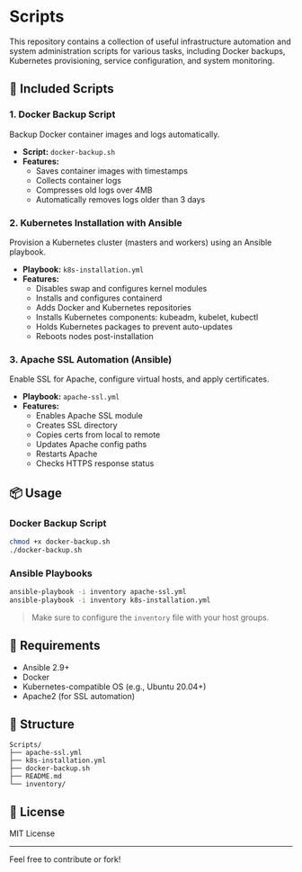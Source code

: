# Scripts

This repository contains a collection of useful infrastructure automation and system administration scripts for various tasks, including Docker backups, Kubernetes provisioning, service configuration, and system monitoring.

## 🔧 Included Scripts

### 1. Docker Backup Script
Backup Docker container images and logs automatically.

- **Script:** `docker-backup.sh`
- **Features:**
  - Saves container images with timestamps
  - Collects container logs
  - Compresses old logs over 4MB
  - Automatically removes logs older than 3 days

### 2. Kubernetes Installation with Ansible
Provision a Kubernetes cluster (masters and workers) using an Ansible playbook.

- **Playbook:** `k8s-installation.yml`
- **Features:**
  - Disables swap and configures kernel modules
  - Installs and configures containerd
  - Adds Docker and Kubernetes repositories
  - Installs Kubernetes components: kubeadm, kubelet, kubectl
  - Holds Kubernetes packages to prevent auto-updates
  - Reboots nodes post-installation

### 3. Apache SSL Automation (Ansible)
Enable SSL for Apache, configure virtual hosts, and apply certificates.

- **Playbook:** `apache-ssl.yml`
- **Features:**
  - Enables Apache SSL module
  - Creates SSL directory
  - Copies certs from local to remote
  - Updates Apache config paths
  - Restarts Apache
  - Checks HTTPS response status

## 📦 Usage

### Docker Backup Script

```bash
chmod +x docker-backup.sh
./docker-backup.sh
```

### Ansible Playbooks

```bash
ansible-playbook -i inventory apache-ssl.yml
ansible-playbook -i inventory k8s-installation.yml
```

> Make sure to configure the `inventory` file with your host groups.

## 🧰 Requirements

- Ansible 2.9+
- Docker
- Kubernetes-compatible OS (e.g., Ubuntu 20.04+)
- Apache2 (for SSL automation)

## 📂 Structure

```
Scripts/
├── apache-ssl.yml
├── k8s-installation.yml
├── docker-backup.sh
├── README.md
└── inventory/
```

## 📜 License

MIT License

---

Feel free to contribute or fork!